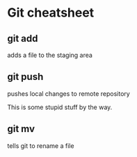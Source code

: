 # Git cheatsheet
## git add
adds a file to the staging area

## git push
pushes local changes to remote repository

This is some stupid stuff by the way.

## git mv
tells git to rename a file
